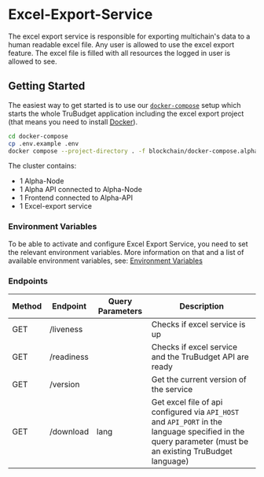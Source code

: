 # Excel-Export-Service

The excel export service is responsible for exporting multichain's data to a human readable excel file. Any user is allowed to use the excel export feature. The excel file is filled with all resources the logged in user is allowed to see.

## Getting Started

The easiest way to get started is to use our [`docker-compose`](../docker-compose) setup which starts the whole TruBudget application including the excel export project (that means you need to install [Docker](https://www.docker.com/community-edition#/download)).

```bash
cd docker-compose
cp .env.example .env
docker compose --project-directory . -f blockchain/docker-compose.alphanode.yml -f api/docker-compose.yml -f frontend/docker-compose.yml -f excel-export-service/docker-compose.yml up
```

The cluster contains:

- 1 Alpha-Node
- 1 Alpha API connected to Alpha-Node
- 1 Frontend connected to Alpha-API
- 1 Excel-export service

### Environment Variables

To be able to activate and configure Excel Export Service, you need to set the relevant environment variables. More information on that and a list of available environment variables, see: [Environment Variables](./environment-variables.md)

### Endpoints

| Method | Endpoint   | Query Parameters | Description                                                                                                                                              |
| ------ | ---------- | ---------------- | -------------------------------------------------------------------------------------------------------------------------------------------------------- |
| GET    | /liveness  |                  | Checks if excel service is up                                                                                                                            |
| GET    | /readiness |                  | Checks if excel service and the TruBudget API are ready                                                                                                  |
| GET    | /version   |                  | Get the current version of the service                                                                                                                   |
| GET    | /download  | lang             | Get excel file of api configured via `API_HOST` and `API_PORT` in the language specified in the query parameter (must be an existing TruBudget language) |
